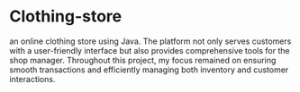 # Clothing-store
an online clothing store using  Java. The platform not only serves customers with a user-friendly interface but also provides comprehensive tools for the shop manager. Throughout this project, my focus remained on ensuring smooth transactions and efficiently managing both inventory and customer interactions.
